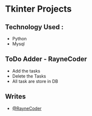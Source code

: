 # Tkinter Projects 

## Technology Used : 

- Python 
- Mysql 

## ToDo Adder - RayneCoder

- Add the tasks
- Delete the Tasks
- All task are store in DB


## Writes 

- [@RayneCoder](https://github.com/AmanDhimanD)
